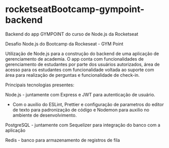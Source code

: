 # rocketseatBootcamp-gympoint-backend

Backend do app GYMPOINT do curso de Node.js da Rocketseat

Desafio Node.js do Bootcamp da Rockeseat - GYM Point

Utilização de Node.js para a construção do backend de uma aplicação de gerenciamento de academia. 
O app conta com funcionalidades de gerenciamento de estudantes por parte dos usuários autorizados, área de acesso para os estudantes com funcionalidade voltada ao suporte com área para realização de perguntas e funcionalidade de check-in.

Principais tecnologias presentes: 

Node.js - juntamente com Express e JWT para autenticação de usuário.
  - Com o auxilio do ESLint, Prettier e configuração de parametros do editor de texto para padronização de código e Nodemon para auxilio no ambiente de desenvolvimento.

PostgreSQL - juntamente com Sequelizer para integração do banco com a aplicação

Redis - banco para armazenamento de registros de fila
